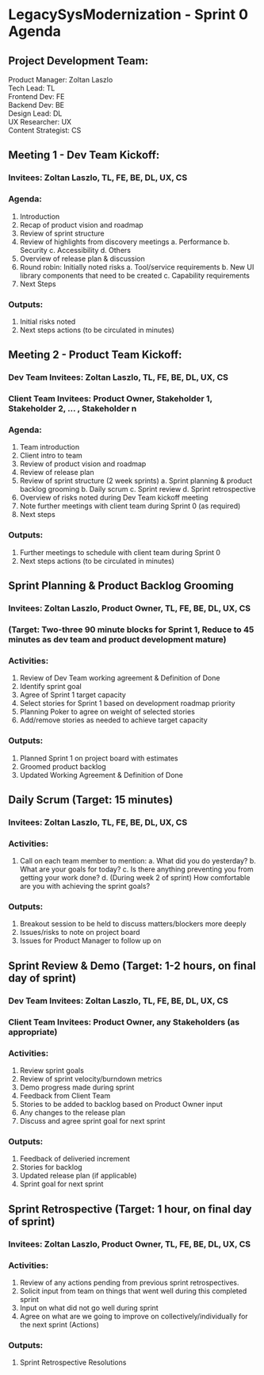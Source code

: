 # LegacySysModernization - Sprint 0 Agenda

## Project Development Team:  
Product Manager: Zoltan Laszlo  
Tech Lead: TL  
Frontend Dev: FE   
Backend Dev: BE  
Design Lead: DL  
UX Researcher: UX  
Content Strategist: CS  


## Meeting 1 - Dev Team Kickoff:  
### Invitees: Zoltan Laszlo, TL, FE, BE, DL, UX, CS
### Agenda:
  1. Introduction
  2. Recap of product vision and roadmap
  3. Review of sprint structure 
  4. Review of highlights from discovery meetings
    a. Performance
    b. Security
    c. Accessibility
    d. Others
  5. Overview of release plan & discussion
  6. Round robin: Initially noted risks
    a. Tool/service requirements
    b. New UI library components that need to be created
    c. Capability requirements
  7. Next Steps
### Outputs:
  1. Initial risks noted
  2. Next steps actions (to be circulated in minutes)

## Meeting 2 - Product Team Kickoff:  
### Dev Team Invitees: Zoltan Laszlo, TL, FE, BE, DL, UX, CS  
### Client Team Invitees: Product Owner, Stakeholder 1, Stakeholder 2, ... , Stakeholder n  
### Agenda:
  1. Team introduction
  2. Client intro to team
  2. Review of product vision and roadmap
  3. Review of release plan
  4. Review of sprint structure (2 week sprints)
    a. Sprint planning & product backlog grooming
    b. Daily scrum
    c. Sprint review
    d. Sprint retrospective
  5. Overview of risks noted during Dev Team kickoff meeting
  6. Note further meetings with client team during Sprint 0 (as required)
  7. Next steps
  ### Outputs:
  1. Further meetings to schedule with client team during Sprint 0
  2. Next steps actions (to be circulated in minutes)
    
## Sprint Planning & Product Backlog Grooming 
### Invitees: Zoltan Laszlo, Product Owner, TL, FE, BE, DL, UX, CS  
### (Target: Two-three 90 minute blocks for Sprint 1, Reduce to 45 minutes as dev team and product development mature)  
### Activities:
  1. Review of Dev Team working agreement & Definition of Done 
  2. Identify sprint goal
  3. Agree of Sprint 1 target capacity
  4. Select stories for Sprint 1 based on development roadmap priority
  5. Planning Poker to agree on weight of selected stories
  6. Add/remove stories as needed to achieve target capacity
### Outputs:
  1. Planned Sprint 1 on project board with estimates
  2. Groomed product backlog
  3. Updated Working Agreement & Definition of Done

## Daily Scrum (Target: 15 minutes)
### Invitees: Zoltan Laszlo, TL, FE, BE, DL, UX, CS  
### Activities:
  1. Call on each team member to mention:
    a. What did you do yesterday?
    b. What are your goals for today?
    c. Is there anything preventing you from getting your work done?
    d. (During week 2 of sprint) How comfortable are you with achieving the sprint goals?
### Outputs:
  1. Breakout session to be held to discuss matters/blockers more deeply
  2. Issues/risks to note on project board
  3. Issues for Product Manager to follow up on

## Sprint Review & Demo (Target: 1-2 hours, on final day of sprint)
### Dev Team Invitees: Zoltan Laszlo, TL, FE, BE, DL, UX, CS
### Client Team Invitees: Product Owner, any Stakeholders (as appropriate)
### Activities:
  1. Review sprint goals
  2. Review of sprint velocity/burndown metrics
  3. Demo progress made during sprint
  4. Feedback from Client Team
  5. Stories to be added to backlog based on Product Owner input
  6. Any changes to the release plan
  7. Discuss and agree sprint goal for next sprint
### Outputs:
  1. Feedback of deliveried increment
  2. Stories for backlog
  3. Updated release plan (if applicable)
  4. Sprint goal for next sprint
  
## Sprint Retrospective (Target: 1 hour, on final day of sprint)
### Invitees: Zoltan Laszlo, Product Owner, TL, FE, BE, DL, UX, CS
### Activities:
  1. Review of any actions pending from previous sprint retrospectives.
  2. Solicit input from team on things that went well during this completed sprint
  3. Input on what did not go well during sprint
  4. Agree on what are we going to improve on collectively/individually for the next sprint (Actions)
### Outputs:
  1. Sprint Retrospective Resolutions
